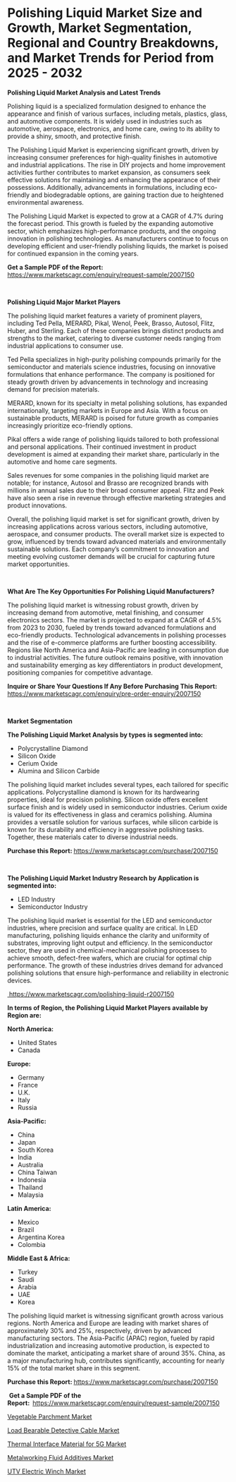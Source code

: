 <p><h1>Polishing Liquid Market Size and Growth, Market Segmentation, Regional and Country Breakdowns, and Market Trends for Period from 2025 -  2032</h1></p><p><strong>Polishing Liquid Market Analysis and Latest Trends</strong></p>
<p><p>Polishing liquid is a specialized formulation designed to enhance the appearance and finish of various surfaces, including metals, plastics, glass, and automotive components. It is widely used in industries such as automotive, aerospace, electronics, and home care, owing to its ability to provide a shiny, smooth, and protective finish.</p><p>The Polishing Liquid Market is experiencing significant growth, driven by increasing consumer preferences for high-quality finishes in automotive and industrial applications. The rise in DIY projects and home improvement activities further contributes to market expansion, as consumers seek effective solutions for maintaining and enhancing the appearance of their possessions. Additionally, advancements in formulations, including eco-friendly and biodegradable options, are gaining traction due to heightened environmental awareness.</p><p>The Polishing Liquid Market is expected to grow at a CAGR of 4.7% during the forecast period. This growth is fueled by the expanding automotive sector, which emphasizes high-performance products, and the ongoing innovation in polishing technologies. As manufacturers continue to focus on developing efficient and user-friendly polishing liquids, the market is poised for continued expansion in the coming years.</p></p>
<p><strong>Get a Sample PDF of the Report:&nbsp;</strong> <a href="https://www.marketscagr.com/enquiry/request-sample/2007150?utm_campaign=2265&utm_medium=2&utm_source=Github&utm_content=ia&utm_term=30012025&utm_id=polishing-liquid">https://www.marketscagr.com/enquiry/request-sample/2007150</a></p>
<p>&nbsp;</p>
<p><strong>Polishing Liquid Major Market Players</strong></p>
<p><p>The polishing liquid market features a variety of prominent players, including Ted Pella, MERARD, Pikal, Wenol, Peek, Brasso, Autosol, Flitz, Huber, and Sterling. Each of these companies brings distinct products and strengths to the market, catering to diverse customer needs ranging from industrial applications to consumer use.</p><p>Ted Pella specializes in high-purity polishing compounds primarily for the semiconductor and materials science industries, focusing on innovative formulations that enhance performance. The company is positioned for steady growth driven by advancements in technology and increasing demand for precision materials.</p><p>MERARD, known for its specialty in metal polishing solutions, has expanded internationally, targeting markets in Europe and Asia. With a focus on sustainable products, MERARD is poised for future growth as companies increasingly prioritize eco-friendly options.</p><p>Pikal offers a wide range of polishing liquids tailored to both professional and personal applications. Their continued investment in product development is aimed at expanding their market share, particularly in the automotive and home care segments.</p><p>Sales revenues for some companies in the polishing liquid market are notable; for instance, Autosol and Brasso are recognized brands with millions in annual sales due to their broad consumer appeal. Flitz and Peek have also seen a rise in revenue through effective marketing strategies and product innovations.</p><p>Overall, the polishing liquid market is set for significant growth, driven by increasing applications across various sectors, including automotive, aerospace, and consumer products. The overall market size is expected to grow, influenced by trends toward advanced materials and environmentally sustainable solutions. Each company’s commitment to innovation and meeting evolving customer demands will be crucial for capturing future market opportunities.</p></p>
<p>&nbsp;</p>
<p><strong>What Are The Key Opportunities For Polishing Liquid Manufacturers?</strong></p>
<p><p>The polishing liquid market is witnessing robust growth, driven by increasing demand from automotive, metal finishing, and consumer electronics sectors. The market is projected to expand at a CAGR of 4.5% from 2023 to 2030, fueled by trends toward advanced formulations and eco-friendly products. Technological advancements in polishing processes and the rise of e-commerce platforms are further boosting accessibility. Regions like North America and Asia-Pacific are leading in consumption due to industrial activities. The future outlook remains positive, with innovation and sustainability emerging as key differentiators in product development, positioning companies for competitive advantage.</p></p>
<p><strong>Inquire or Share Your Questions If Any Before Purchasing This Report:</strong> <a href="https://www.marketscagr.com/enquiry/pre-order-enquiry/2007150?utm_campaign=2265&utm_medium=2&utm_source=Github&utm_content=ia&utm_term=30012025&utm_id=polishing-liquid">https://www.marketscagr.com/enquiry/pre-order-enquiry/2007150</a></p>
<p>&nbsp;</p>
<p><strong>Market Segmentation</strong></p>
<p><strong>The Polishing Liquid Market Analysis by types is segmented into:</strong></p>
<p><ul><li>Polycrystalline Diamond</li><li>Silicon Oxide</li><li>Cerium Oxide</li><li>Alumina and Silicon Carbide</li></ul></p>
<p><p>The polishing liquid market includes several types, each tailored for specific applications. Polycrystalline diamond is known for its hardwearing properties, ideal for precision polishing. Silicon oxide offers excellent surface finish and is widely used in semiconductor industries. Cerium oxide is valued for its effectiveness in glass and ceramics polishing. Alumina provides a versatile solution for various surfaces, while silicon carbide is known for its durability and efficiency in aggressive polishing tasks. Together, these materials cater to diverse industrial needs.</p></p>
<p><strong>Purchase this Report:&nbsp;</strong><a href="https://www.marketscagr.com/purchase/2007150?utm_campaign=2265&utm_medium=2&utm_source=Github&utm_content=ia&utm_term=30012025&utm_id=polishing-liquid">https://www.marketscagr.com/purchase/2007150</a></p>
<p>&nbsp;</p>
<p><strong>The Polishing Liquid Market Industry Research by Application is segmented into:</strong></p>
<p><ul><li>LED Industry</li><li>Semiconductor Industry</li></ul></p>
<p><p>The polishing liquid market is essential for the LED and semiconductor industries, where precision and surface quality are critical. In LED manufacturing, polishing liquids enhance the clarity and uniformity of substrates, improving light output and efficiency. In the semiconductor sector, they are used in chemical-mechanical polishing processes to achieve smooth, defect-free wafers, which are crucial for optimal chip performance. The growth of these industries drives demand for advanced polishing solutions that ensure high-performance and reliability in electronic devices.</p></p>
<p><a href="https://www.marketscagr.com/polishing-liquid-r2007150?utm_campaign=2265&utm_medium=2&utm_source=Github&utm_content=ia&utm_term=30012025&utm_id=polishing-liquid">&nbsp;https://www.marketscagr.com/polishing-liquid-r2007150</a></p>
<p><strong>In terms of Region, the Polishing Liquid Market Players available by Region are:</strong></p>
<p>
    <p> <strong> North America: </strong>
        <ul>
            <li>United States</li>
            <li>Canada</li>
        </ul>
        </p> 
    <p> <strong> Europe: </strong>
        <ul>
            <li>Germany</li>
            <li>France</li>
            <li>U.K.</li>
            <li>Italy</li>
            <li>Russia</li>
        </ul>
        </p> 
    <p> <strong> Asia-Pacific: </strong>
        <ul>
            <li>China</li>
            <li>Japan</li>
            <li>South Korea</li>
            <li>India</li>
            <li>Australia</li>
            <li>China Taiwan</li>
            <li>Indonesia</li>
            <li>Thailand</li>
            <li>Malaysia</li>
        </ul>
        </p> 
    <p> <strong> Latin America: </strong>
        <ul>
            <li>Mexico</li>
            <li>Brazil</li>
            <li>Argentina Korea</li>
            <li>Colombia</li>
        </ul>
        </p> 
    <p> <strong> Middle East & Africa: </strong>
        <ul>
            <li>Turkey</li>
            <li>Saudi</li>
            <li>Arabia</li>
            <li>UAE</li>
            <li>Korea</li>
        </ul>
    </p>
    </p>
<p><p>The polishing liquid market is witnessing significant growth across various regions. North America and Europe are leading with market shares of approximately 30% and 25%, respectively, driven by advanced manufacturing sectors. The Asia-Pacific (APAC) region, fueled by rapid industrialization and increasing automotive production, is expected to dominate the market, anticipating a market share of around 35%. China, as a major manufacturing hub, contributes significantly, accounting for nearly 15% of the total market share in this segment.</p></p>
<p><strong>Purchase this Report: </strong><a href="https://www.marketscagr.com/purchase/2007150?utm_campaign=2265&utm_medium=2&utm_source=Github&utm_content=ia&utm_term=30012025&utm_id=polishing-liquid">https://www.marketscagr.com/purchase/2007150</a></p>
<p>&nbsp;<strong>Get a Sample PDF of the Report:&nbsp;&nbsp;</strong><a href="https://www.marketscagr.com/enquiry/request-sample/2007150?utm_campaign=2265&utm_medium=2&utm_source=Github&utm_content=ia&utm_term=30012025&utm_id=polishing-liquid">https://www.marketscagr.com/enquiry/request-sample/2007150</a></p>
<p><strong></strong></p>
<p><p><a href="https://github.com/guneycigdem35/Market-Research-Report-List-5/blob/main/vegetable-parchment-market.md?utm_campaign=2265&utm_medium=2&utm_source=Github&utm_content=ia&utm_term=30012025&utm_id=polishing-liquid">Vegetable Parchment Market</a></p><p><a href="https://www.linkedin.com/pulse/148-cagr-load-bearable-detective-cable-market-2025-2032-emksf?utm_campaign=2265&utm_medium=2&utm_source=Github&utm_content=ia&utm_term=30012025&utm_id=polishing-liquid">Load Bearable Detective Cable Market</a></p><p><a href="https://www.linkedin.com/pulse/thermal-interface-material-5g-market-research-report-shows-vjbjf?utm_campaign=2265&utm_medium=2&utm_source=Github&utm_content=ia&utm_term=30012025&utm_id=polishing-liquid">Thermal Interface Material for 5G Market</a></p><p><a href="https://github.com/mabutironaldo/Market-Research-Report-List-6/blob/main/metalworking-fluid-additives-market.md?utm_campaign=2265&utm_medium=2&utm_source=Github&utm_content=ia&utm_term=30012025&utm_id=polishing-liquid">Metalworking Fluid Additives Market</a></p><p><a href="https://www.linkedin.com/pulse/sustaining-industry-growth-study-utv-electric-winch-market-report-caqgf?utm_campaign=2265&utm_medium=2&utm_source=Github&utm_content=ia&utm_term=30012025&utm_id=polishing-liquid">UTV Electric Winch Market</a></p></p>